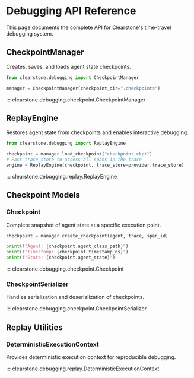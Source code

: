 # Debugging API Reference

This page documents the complete API for Clearstone's time-travel debugging system.

## CheckpointManager

Creates, saves, and loads agent state checkpoints.

```python
from clearstone.debugging import CheckpointManager

manager = CheckpointManager(checkpoint_dir=".checkpoints")
```

::: clearstone.debugging.checkpoint.CheckpointManager

## ReplayEngine

Restores agent state from checkpoints and enables interactive debugging.

```python
from clearstone.debugging import ReplayEngine

checkpoint = manager.load_checkpoint("checkpoint.ckpt")
# Pass trace_store to access all spans in the trace
engine = ReplayEngine(checkpoint, trace_store=provider.trace_store)
```

::: clearstone.debugging.replay.ReplayEngine

## Checkpoint Models

### Checkpoint

Complete snapshot of agent state at a specific execution point.

```python
checkpoint = manager.create_checkpoint(agent, trace, span_id)

print(f"Agent: {checkpoint.agent_class_path}")
print(f"Timestamp: {checkpoint.timestamp_ns}")
print(f"State: {checkpoint.agent_state}")
```

::: clearstone.debugging.checkpoint.Checkpoint

### CheckpointSerializer

Handles serialization and deserialization of checkpoints.

::: clearstone.debugging.checkpoint.CheckpointSerializer

## Replay Utilities

### DeterministicExecutionContext

Provides deterministic execution context for reproducible debugging.

::: clearstone.debugging.replay.DeterministicExecutionContext

